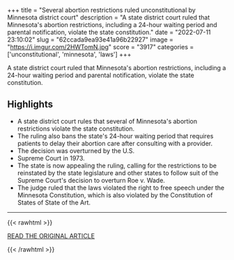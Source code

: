 +++
title = "Several abortion restrictions ruled unconstitutional by Minnesota district court"
description = "A state district court ruled that Minnesota's abortion restrictions, including a 24-hour waiting period and parental notification, violate the state constitution."
date = "2022-07-11 23:10:02"
slug = "62ccada9ea93e41a96b22927"
image = "https://i.imgur.com/2HWTomN.jpg"
score = "3917"
categories = ['unconstitutional', 'minnesota', 'laws']
+++

A state district court ruled that Minnesota's abortion restrictions, including a 24-hour waiting period and parental notification, violate the state constitution.

## Highlights

- A state district court rules that several of Minnesota's abortion restrictions violate the state constitution.
- The ruling also bans the state's 24-hour waiting period that requires patients to delay their abortion care after consulting with a provider.
- The decision was overturned by the U.S.
- Supreme Court in 1973.
- The state is now appealing the ruling, calling for the restrictions to be reinstated by the state legislature and other states to follow suit of the Supreme Court's decision to overturn Roe v. Wade.
- The judge ruled that the laws violated the right to free speech under the Minnesota Constitution, which is also violated by the Constitution of States of State of the Art.

---

{{< rawhtml >}}
  <p class="article-category">
    <a target="_blank" href="https://www.cbsnews.com/minnesota/news/several-abortion-restrictions-ruled-unconstitutional-by-minnesota-district-court/">READ THE ORIGINAL ARTICLE</a>
  </p>
{{< /rawhtml >}}
